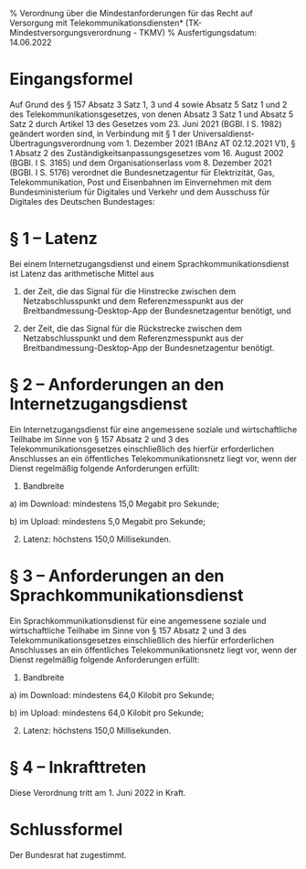 % Verordnung über die Mindestanforderungen für das Recht auf Versorgung mit Telekommunikationsdiensten*  (TK-Mindestversorgungsverordnung - TKMV)
% Ausfertigungsdatum: 14.06.2022
 
# Eingangsformel

Auf Grund des § 157 Absatz 3 Satz 1, 3 und 4 sowie Absatz 5 Satz 1 und 2 des Telekommunikationsgesetzes, von denen Absatz 3 Satz 1 und Absatz 5 Satz 2 durch Artikel 13 des Gesetzes vom 23. Juni 2021 (BGBl. I S. 1982) geändert worden sind, in Verbindung mit § 1 der Universaldienst-Übertragungsverordnung vom 1. Dezember 2021 (BAnz AT 02.12.2021 V1), § 1 Absatz 2 des Zuständigkeitsanpassungsgesetzes vom 16. August 2002 (BGBl. I S. 3165) und dem Organisationserlass vom 8. Dezember 2021 (BGBl. I S. 5176) verordnet die Bundesnetzagentur für Elektrizität, Gas, Telekommunikation, Post und Eisenbahnen im Einvernehmen mit dem Bundesministerium für Digitales und Verkehr und dem Ausschuss für Digitales des Deutschen Bundestages:

# § 1 – Latenz

Bei einem Internetzugangsdienst und einem Sprachkommunikationsdienst ist Latenz das arithmetische Mittel aus

1. der Zeit, die das Signal für die Hinstrecke zwischen dem Netzabschlusspunkt und dem Referenzmesspunkt aus der Breitbandmessung-Desktop-App der Bundesnetzagentur benötigt, und

2. der Zeit, die das Signal für die Rückstrecke zwischen dem Netzabschlusspunkt und dem Referenzmesspunkt aus der Breitbandmessung-Desktop-App der Bundesnetzagentur benötigt.

# § 2 – Anforderungen an den Internetzugangsdienst

Ein Internetzugangsdienst für eine angemessene soziale und wirtschaftliche Teilhabe im Sinne von § 157 Absatz 2 und 3 des Telekommunikationsgesetzes einschließlich des hierfür erforderlichen Anschlusses an ein öffentliches Telekommunikationsnetz liegt vor, wenn der Dienst regelmäßig folgende Anforderungen erfüllt:

1. Bandbreite

a) im Download: mindestens 15,0 Megabit pro Sekunde;

b) im Upload: mindestens 5,0 Megabit pro Sekunde;

2. Latenz: höchstens 150,0 Millisekunden.

# § 3 – Anforderungen an den Sprachkommunikationsdienst

Ein Sprachkommunikationsdienst für eine angemessene soziale und wirtschaftliche Teilhabe im Sinne von § 157 Absatz 2 und 3 des Telekommunikationsgesetzes einschließlich des hierfür erforderlichen Anschlusses an ein öffentliches Telekommunikationsnetz liegt vor, wenn der Dienst regelmäßig folgende Anforderungen erfüllt:

1. Bandbreite

a) im Download: mindestens 64,0 Kilobit pro Sekunde;

b) im Upload: mindestens 64,0 Kilobit pro Sekunde;

2. Latenz: höchstens 150,0 Millisekunden.

# § 4 – Inkrafttreten

Diese Verordnung tritt am 1. Juni 2022 in Kraft.

# Schlussformel

Der Bundesrat hat zugestimmt.
